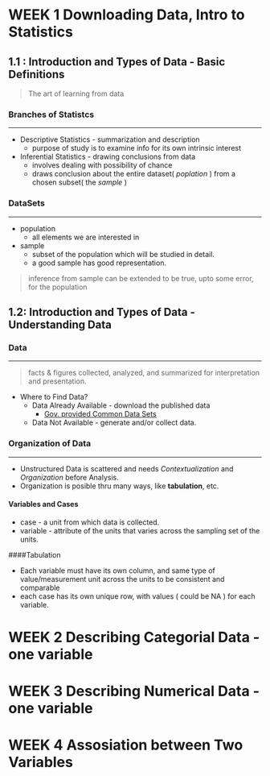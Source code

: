 # WEEK 1 Downloading Data, Intro to Statistics

## 1.1 : Introduction and Types of Data - Basic Definitions

>The art of learning from data

### Branches of Statistcs
---
+ Descriptive Statistics - summarization and description
	+ purpose of study is to examine info for its own intrinsic interest
+ Inferential Statistics - drawing conclusions from data
	+ involves dealing with possibility of chance
	+ draws conclusion about the entire dataset( *poplation* ) from a chosen subset( the *sample* )
### DataSets
---
+ population
	+ all elements we are interested in
+ sample
	+ subset of the population which will be studied in detail.
	+ a good sample has good representation.
>inference from sample can be extended to be true, upto some error, for the population

## 1.2: Introduction and Types of Data - Understanding Data

### Data
---

> facts & figures collected, analyzed, and summarized for interpretation and presentation.

+ Where to Find Data?
	+ Data Already Available - download the published data
		+ [Gov. provided Common Data Sets](http://data.gov.in)
	+ Data Not Available - generate and/or collect data.

### Organization of Data
---

+ Unstructured Data is scattered and needs *Contextualization* and *Organization* before Analysis.
+ Organization is posible thru many ways, like **tabulation**, etc.

#### Variables and Cases
+ case - a unit from which data is collected.
+ variable - attribute of the units that varies across the sampling set of the units.

####Tabulation
+ Each variable must have its own column, and same type of value/measurement unit across the units to be consistent and comparable
+ each case has its own unique row, with values ( could be NA ) for each variable.






# WEEK 2 Describing Categorial Data - one variable
# WEEK 3 Describing Numerical Data - one variable
# WEEK 4 Assosiation between Two Variables